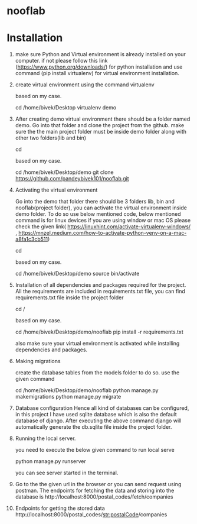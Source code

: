 # nooflab

# Installation

1. make sure Python and Virtual environment is already installed on your computer. if not please follow this link (https://www.python.org/downloads/) for python installation and use command (pip install       virtualenv) for virtual environment installation.


2. create virtual environment using the command
    virtualenv <name of virtual environment>

    based on my case.

    cd /home/bivek/Desktop
    virtualenv demo   


4. After creating demo virtual environment there should be a folder named demo. Go into that folder and clone the project from the github. make sure the the main project folder must be inside demo folder along
    with other two folders(lib and bin)

    cd <path to virtual environment>

    based on my case.

    cd /home/bivek/Desktop/demo
    git clone https://github.com/pandeybivek101/nooflab.git


3. Activating the virtual environment
    
    Go into the demo that folder there should be 3 folders lib, bin and nooflab(project folder), you can activate the virtual environment inside demo folder. To do so use below mentioned code, below mentioned command is for linux devices if you are using window or mac OS please check the given link( https://linuxhint.com/activate-virtualenv-windows/ ,   https://mnzel.medium.com/how-to-activate-python-venv-on-a-mac-a8fa1c3cb511)

    cd <path to demo>

    based on my case.

    cd /home/bivek/Desktop/demo
    source bin/activate

4. Installation of all dependencies and packages required for the project. All the requirements are included in requirements.txt file, you can find requirements.txt file inside the project folder
    
    cd <path to demo>/<project name>
    
    based on my case.

    cd /home/bivek/Desktop/demo/nooflab
    pip install -r requirements.txt

    also make sure your virtual environment is activated while installing dependencies and packages.


5. Making migrations

    create the database tables from the models folder to do so. use the given command

    cd /home/bivek/Desktop/demo/nooflab
    python manage.py makemigrations
    python manage.py migrate


6. Database configuration
    Hence all kind of databases can be configured, in this project I have used sqlite database which is also the default database of django. After executing the above command django will automatically generate the db.sqlite file inside the project folder.

7. Running the local server.

    you need to execute the below given command to run local serve

    python manage.py runserver

    you can see server started in the terminal.



8. Go to the the given url in the browser or you can send request using postman. The endpoints for fetching the data and storing into the database is 
    http://localhost:8000/postal_codes/fetch/companies

9. Endpoints for getting the stored data 
    http://localhost:8000/postal_codes/<str:postalCode>/companies












